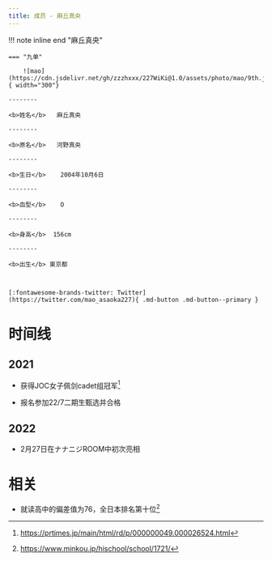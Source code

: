 ```yaml
---
title: 成员 - 麻丘真央
---
```


!!! note inline end "麻丘真央"

    === "九单"

        ![mao](https://cdn.jsdelivr.net/gh/zzzhxxx/227WiKi@1.0/assets/photo/mao/9th.jpg){ width="300"}

    --------

    <b>姓名</b>   麻丘真央

    --------

    <b>原名</b>   河野真央

    --------

    <b>生日</b>    2004年10月6日

    --------

    <b>血型</b>    O

    --------

    <b>身高</b>  156cm

    --------

    <b>出生</b> 東京都

  

    [:fontawesome-brands-twitter: Twitter](https://twitter.com/mao_asaoka227){ .md-button .md-button--primary }

# 时间线
## 2021 

- 获得JOC女子佩剑cadet组冠军[^1]

- 报名参加22/7二期生甄选并合格

## 2022

- 2月27日在ナナニジROOM中初次亮相

# 相关

- 就读高中的偏差值为76，全日本排名第十位[^2]

[^1]: https://prtimes.jp/main/html/rd/p/000000049.000026524.html
[^2]: https://www.minkou.jp/hischool/school/1721/